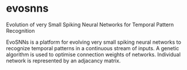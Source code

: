# evosnns
Evolution of very Small Spiking Neural Networks for Temporal Pattern Recognition

EvoSNNs is a platform for evolving very small spiking neural networks to recognize temporal patterns in a continuous stream of inputs. 
A genetic algorithm is used to optimise connection weights of networks. Individual network is represented by an adjacancy matrix. 

